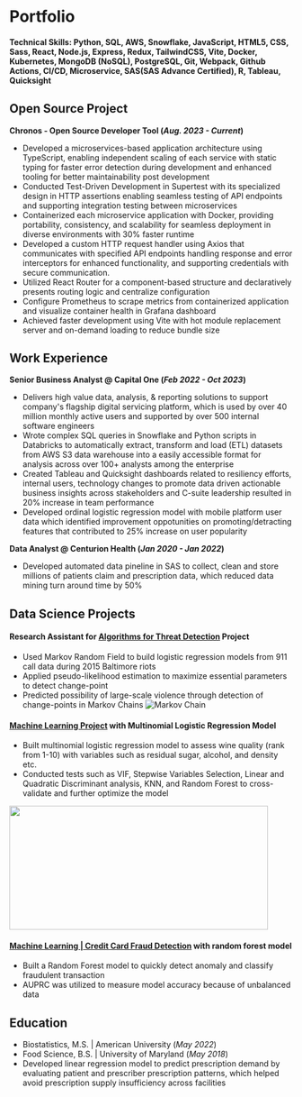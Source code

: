 # Portfolio
#### Technical Skills: Python, SQL, AWS, Snowflake, JavaScript, HTML5, CSS, Sass, React, Node.js, Express, Redux, TailwindCSS, Vite, Docker, Kubernetes,  MongoDB (NoSQL), PostgreSQL, Git, Webpack, Github Actions, CI/CD, Microservice, SAS(SAS Advance Certified), R, Tableau, Quicksight

## Open Source Project 
**Chronos - Open Source Developer Tool (_Aug. 2023 - Current_)**
- Developed a microservices-based application architecture using TypeScript, enabling independent scaling of each service with static typing for faster error detection during development and enhanced tooling for better maintainability post development
- Conducted Test-Driven Development in Supertest with its specialized design in HTTP assertions enabling seamless testing of API endpoints and supporting integration testing between microservices
- Containerized each microservice application with Docker, providing portability, consistency, and scalability for seamless deployment in diverse environments with 30% faster runtime
- Developed a custom HTTP request handler using Axios that communicates with specified API endpoints handling response and error interceptors for enhanced functionality, and supporting credentials with secure communication. 
- Utilized React Router for a component-based structure and declaratively presents routing logic and centralize configuration
- Configure Prometheus to scrape metrics from containerized application and visualize container health in Grafana dashboard
- Achieved faster development using Vite with hot module replacement server and on-demand loading to reduce bundle size

## Work Experience
**Senior Business Analyst @ Capital One (_Feb 2022 - Oct 2023_)**
- Delivers high value data, analysis, & reporting solutions to support company's flagship digital servicing platform, which is used by over 40 million monthly active users and supported by over 500 internal software engineers
- Wrote complex SQL queries in Snowflake and Python scripts in Databricks to automatically extract, transform and load (ETL) datasets from AWS S3 data warehouse into a easily accessible format for analysis across over 100+ analysts among the enterprise
- Created Tableau and Quicksight dashboards related to resiliency efforts, internal users, technology changes to promote data driven actionable business insights across stakeholders and C-suite leadership resulted in 20% increase in team performance
- Developed ordinal logistic regression model with mobile platform user data which identified improvement oppotunities on promoting/detracting features that contributed to 25% increase on user popularity
  
**Data Analyst @ Centurion Health (_Jan 2020 - Jan 2022_)**
- Developed automated data pineline in SAS to collect, clean and store millions of patients claim and prescription data, which reduced data mining turn around time by 50%
## Data Science Projects
#### Research Assistant for <a href="https://new.nsf.gov/funding/opportunities/algorithms-threat-detection-atd">Algorithms for Threat Detection</a> Project
-	Used Markov Random Field to build logistic regression models from 911 call data during 2015 Baltimore riots
-	Applied pseudo-likelihood estimation to maximize essential parameters to detect change-point 
-	Predicted possibility of large-scale violence through detection of change-points in Markov Chains
![Markov Chain](/assets/markov-chain2.jpg)

#### [Machine Learning Project](https://github.com/ZhongyanLiang/ML-Project-with-Multinomial-Logistic-Regression-Model/blob/main/README.md) with Multinomial Logistic Regression Model
- Built multinomial logistic regression model to assess wine quality (rank from 1-10) with variables such as residual sugar, alcohol, and density etc.
- Conducted tests such as VIF, Stepwise Variables Selection, Linear and Quadratic Discriminant analysis, KNN, and Random Forest to cross-validate and further optimize the model
  
<img src="assets/Wine_Quality.jpg" width="460" height="220">

#### [Machine Learning | Credit Card Fraud Detection]() with random forest model
- Built a Random Forest model to quickly detect anomaly and classify fraudulent transaction
- AUPRC was utilized to measure model accuracy because of unbalanced data
## Education
- Biostatistics, M.S. | American University (_May 2022_)
- Food Science, B.S. | University of Maryland (_May 2018_)
- Developed linear regression model to predict prescription demand by evaluating patient and prescriber prescription patterns, which helped avoid prescription supply insufficiency across facilities
  

